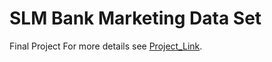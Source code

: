 # SLM Bank Marketing Data Set
Final Project 
For more details see [Project_Link](https://erickunix.github.io/slm/).
